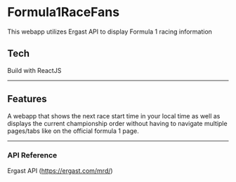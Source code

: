 # Formula1RaceFans

This webapp utilizes Ergast API to display Formula 1 racing information

## Tech

Build with ReactJS

---

## Features

A webapp that shows the next race start time in your local time as well as displays the current championship order without having to navigate multiple pages/tabs like on the official formula 1 page.

---

### API Reference

Ergast API (https://ergast.com/mrd/)
